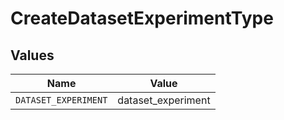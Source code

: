# CreateDatasetExperimentType


## Values

| Name                 | Value                |
| -------------------- | -------------------- |
| `DATASET_EXPERIMENT` | dataset_experiment   |